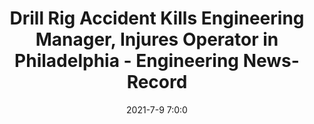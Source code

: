 ---
"title": "Drill Rig Accident Kills Engineering Manager, Injures Operator in Philadelphia - Engineering News-Record"
"date": "2021-7-9 7:0:0"
"feed_name": "GOOGLENEWS"
"feed_website": "https://news.google.com/search?q=drilling%2Bincident&hl=en-US&gl=US&ceid=US:en"
"feed_rss": "https://news.google.com/rss/search?q=drilling%2Bincident&hl=en-US&gl=US&ceid=US:en"
"link": "https://www.enr.com/articles/52068-drill-rig-accident-kills-engineering-manager-injures-operator-in-philadelphia"
"file": "_posts/-fd40c5720771226c5faf47a253c4d680c70c0455.md"
"accident": "0"
"drilling": "0"
---
